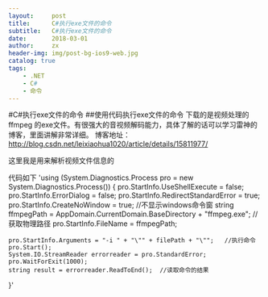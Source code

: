 ```yaml
---
layout:     post
title:      C#执行exe文件的命令
subtitle:   C#执行exe文件的命令
date:       2018-03-01
author:     zx
header-img: img/post-bg-ios9-web.jpg
catalog: true
tags:
    - .NET
    - C#
    - 命令
---
```



#C#执行exe文件的命令
##使用代码执行exe文件的命令
下载的是视频处理的 ffmpeg 的exe文件。有很强大的音视频解码能力，具体了解的话可以学习雷神的博客，里面讲解非常详细。
博客地址：http://blog.csdn.net/leixiaohua1020/article/details/15811977/

这里我是用来解析视频文件信息的

代码如下
'using (System.Diagnostics.Process pro = new System.Diagnostics.Process())
{
    pro.StartInfo.UseShellExecute = false;
    pro.StartInfo.ErrorDialog = false;
    pro.StartInfo.RedirectStandardError = true;
    pro.StartInfo.CreateNoWindow = true; //不显示windows命令窗
    string ffmpegPath = AppDomain.CurrentDomain.BaseDirectory + "ffmpeg.exe";  //获取物理路径
    pro.StartInfo.FileName = ffmpegPath;
 
    pro.StartInfo.Arguments = "-i " + "\"" + filePath + "\"";   //执行命令
    pro.Start();
    System.IO.StreamReader errorreader = pro.StandardError;
    pro.WaitForExit(1000);
    string result = errorreader.ReadToEnd();  //读取命令的结果
 
}'